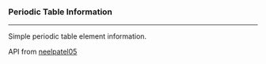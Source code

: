 ### Periodic Table Information
---
Simple periodic table element information. 

API from [neelpatel05](https://github.com/neelpatel05/periodic-table-api)